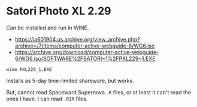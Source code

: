 Satori Photo XL 2.29
====================

Can be installed and run in WINE.

- https://ia601904.us.archive.org/view_archive.php?archive=/7/items/computer-active-webguide-6/WG6.iso
- https://archive.org/download/computer-active-webguide-6/WG6.iso/SOFTWARE%2FSATORI~1%2FPXL229~1.EXE

```
wine PXL229_1.EXE 
```

Installs as 5-day time-limited shareware, but works.

But, cannot read Spaceward Supernova `.R` files, or at least it can't read the ones I have.  I can read `.RIR` files.

